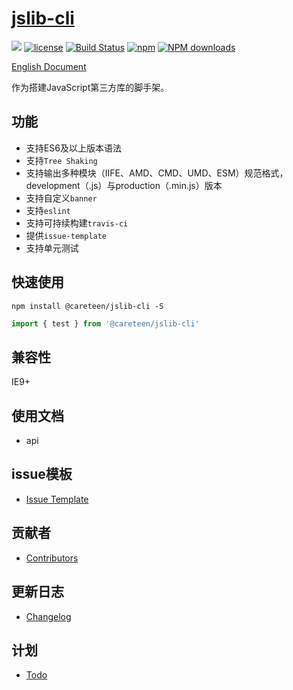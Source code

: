 # [jslib-cli](https://github.com/careteenL/jslib-cli)
[![](https://img.shields.io/badge/Powered%20by-jslib%20cli-brightgreen.svg)](https://github.com/careteenL/jslib-cli)
[![license](https://img.shields.io/badge/license-MIT-blue.svg)](https://github.com/careteenL/jslib-cli/blob/master/LICENSE)
[![Build Status](https://travis-ci.org/careteenL/jslib-cli.svg?branch=master)](https://travis-ci.org/careteenL/jslib-cli)
[![npm](https://img.shields.io/badge/npm-0.1.0-orange.svg)](https://www.npmjs.com/package/jslib-cli)
[![NPM downloads](http://img.shields.io/npm/dm/jslib-cli.svg?style=flat-square)](http://www.npmtrends.com/jslib-cli)

[English Document](./README.en_US.md)

作为搭建JavaScript第三方库的脚手架。

## 功能

- 支持ES6及以上版本语法
- 支持`Tree Shaking`
- 支持输出多种模块（IIFE、AMD、CMD、UMD、ESM）规范格式，development（.js）与production（.min.js）版本
- 支持自定义`banner`
- 支持`eslint`
- 支持可持续构建`travis-ci`
- 提供`issue-template`
- 支持单元测试

## 快速使用

```shell
npm install @careteen/jslib-cli -S
```

```js
import { test } from '@careteen/jslib-cli'
```

## 兼容性

IE9+

## 使用文档

- api

## issue模板

- [Issue Template](./ISSUETEMPLATE.md)

## 贡献者

- [Contributors](https://github.com/careteenL/jslib-cli/graphs/contributors)

## 更新日志

- [Changelog](./CHANGELOG.md)

## 计划

- [Todo](./TODO.md)
